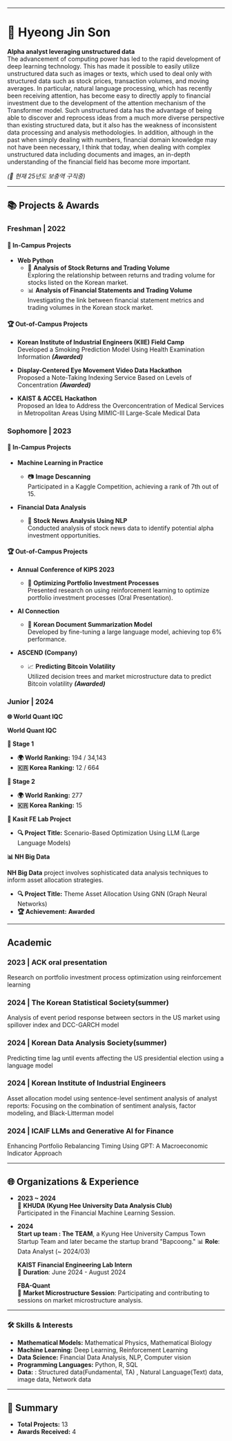 
---

# 🌟 Hyeong Jin Son

**Alpha analyst leveraging unstructured data**  
The advancement of computing power has led to the rapid development of deep learning technology. This has made it possible to easily utilize unstructured data such as images or texts, which used to deal only with structured data such as stock prices, transaction volumes, and moving averages. In particular, natural language processing, which has recently been receiving attention, has become easy to directly apply to financial investment due to the development of the attention mechanism of the Transformer model. Such unstructured data has the advantage of being able to discover and reprocess ideas from a much more diverse perspective than existing structured data, but it also has the weakness of inconsistent data processing and analysis methodologies. In addition, although in the past when simply dealing with numbers, financial domain knowledge may not have been necessary, I think that today, when dealing with complex unstructured data including documents and images, an in-depth understanding of the financial field has become more important.

*(📌 현재 25년도 보충역 구직중)*

---

## 📚 Projects & Awards

### Freshman | 2022

#### 📌 In-Campus Projects
- **Web Python**
  - 🧐 **Analysis of Stock Returns and Trading Volume**  
    Exploring the relationship between returns and trading volume for stocks listed on the Korean market.
  - 📊 **Analysis of Financial Statements and Trading Volume**  
    Investigating the link between financial statement metrics and trading volumes in the Korean stock market.

#### 🏆 Out-of-Campus Projects
- **Korean Institute of Industrial Engineers (KIIE) Field Camp**  
  Developed a Smoking Prediction Model Using Health Examination Information ***(Awarded)***

- **Display-Centered Eye Movement Video Data Hackathon**  
  Proposed a Note-Taking Indexing Service Based on Levels of Concentration ***(Awarded)***

- **KAIST & ACCEL Hackathon**  
  Proposed an Idea to Address the Overconcentration of Medical Services in Metropolitan Areas Using MIMIC-III Large-Scale Medical Data

### Sophomore | 2023

#### 📌 In-Campus Projects
- **Machine Learning in Practice**  
  - 📷 **Image Descanning**  
    Participated in a Kaggle Competition, achieving a rank of 7th out of 15.

- **Financial Data Analysis**  
  - 📰 **Stock News Analysis Using NLP**  
    Conducted analysis of stock news data to identify potential alpha investment opportunities.

#### 🏆 Out-of-Campus Projects
- **Annual Conference of KIPS 2023**  
  - 🧠 **Optimizing Portfolio Investment Processes**  
    Presented research on using reinforcement learning to optimize portfolio investment processes (Oral Presentation).

- **AI Connection**  
  - 📝 **Korean Document Summarization Model**  
    Developed by fine-tuning a large language model, achieving top 6% performance.

- **ASCEND (Company)**  
  - 📈 **Predicting Bitcoin Volatility**  
    Utilized decision trees and market microstructure data to predict Bitcoin volatility ***(Awarded)***

### Junior | 2024

**🌐 World Quant IQC**

**World Quant IQC** 

**🥇 Stage 1**
- **🌍 World Ranking:** 194 / 34,143
- **🇰🇷 Korea Ranking:** 12 / 664

**🥈 Stage 2**
- **🌍 World Ranking:** 277
- **🇰🇷 Korea Ranking:** 15

**🤖 Kasit FE Lab Project**

- **🔍 Project Title:** Scenario-Based Optimization Using LLM (Large Language Models)



**📊 NH Big Data**

**NH Big Data** project involves sophisticated data analysis techniques to inform asset allocation strategies.

- **🔍 Project Title:** Theme Asset Allocation Using GNN (Graph Neural Networks)
- **🏆 Achievement:** **Awarded** 



---
## Academic

### 2023 | ACK oral presentation
  Research on portfolio investment process optimization using reinforcement learning
  
### 2024 | The Korean Statistical Society(summer)
  Analysis of event period response between sectors in the US market using spillover index and DCC-GARCH model
  
### 2024 | Korean Data Analysis Society(summer)
  Predicting time lag until events affecting the US presidential election using a language model
  
### 2024 | Korean Institute of Industrial Engineers
  Asset allocation model using sentence-level sentiment analysis of analyst reports: Focusing on the combination of sentiment analysis, factor modeling, and Black-Litterman model
  
### 2024 | ICAIF LLMs and Generative AI for Finance
  Enhancing Portfolio Rebalancing Timing Using GPT: A Macroeconomic Indicator Approach

---

## 🌐 Organizations & Experience

- **2023 ~ 2024**  
  🧮 **KHUDA (Kyung Hee University Data Analysis Club)**  
  Participated in the Financial Machine Learning Session.

- **2024**  
  **Start up team : The TEAM**, a Kyung Hee University Campus Town Startup Team and later became the startup brand "Bapcoong."
  📊 **Role**: Data Analyst (~ 2024/03)

  **KAIST Financial Engineering Lab Intern**  
  🏢 **Duration**: June 2024 - August 2024

  **FBA-Quant**  
  🏦 **Market Microstructure Session**: Participating and contributing to sessions on market microstructure analysis.
---

### 🛠️ Skills & Interests

- **Mathematical Models:** Mathematical Physics, Mathematical Biology  
- **Machine Learning:** Deep Learning, Reinforcement Learning  
- **Data Science:** Financial Data Analysis, NLP, Computer vision  
- **Programming Languages:** Python, R, SQL
- **Data:** : Structured data(Fundamental, TA) , Natural Language(Text) data, image data, Network data

---


## 🔖 Summary

- **Total Projects:** 13  
- **Awards Received:** 4  

